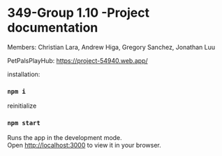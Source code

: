 # 349-Group 1.10 -Project documentation
Members:
Christian Lara, Andrew Higa, Gregory Sanchez, Jonathan Luu


PetPalsPlayHub: 
https://project-54940.web.app/

installation:
### `npm i`

reinitialize 

### `npm start`
Runs the app in the development mode.\
Open [http://localhost:3000](http://localhost:3000) to view it in your browser.





